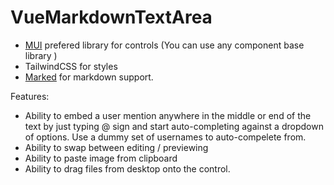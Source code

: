 # VueMarkdownTextArea

- [MUI](https://mui.com/) prefered library for controls (You can use any component base library )
- TailwindCSS for styles
- [Marked](https://github.com/markedjs/marked) for markdown support.

Features:
- Ability to embed a user mention anywhere in the middle or end of the text by just typing @ sign and start auto-completing against a dropdown of options. Use a dummy set of usernames to auto-compelete from.
- Ability to swap between editing / previewing
- Ability to paste image from clipboard
- Ability to drag files from desktop onto the control.

